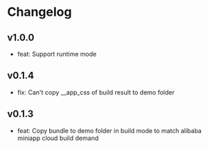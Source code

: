 # Changelog

## v1.0.0

- feat: Support runtime mode

## v0.1.4

- fix: Can't copy __app_css of build result to demo folder

## v0.1.3

- feat: Copy bundle to demo folder in build mode to match alibaba miniapp cloud build demand
